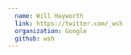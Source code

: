 ```yaml
---
  name: Will Hayworth
  link: https://twitter.com/_wsh
  organization: Google
  github: wsh
---
```

